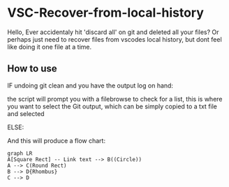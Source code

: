 # VSC-Recover-from-local-history

Hello, Ever accidentaly hit 'discard all' on git and deleted all your files?
Or perhaps just need to recover files from vscodes local history, but dont feel like doing it one file at a time.


## How to use
IF undoing git clean and you have the output log on hand:

the script will prompt you with a filebrowse to check for a list, this is where you want to select the Git output, which can be simply copied to a txt file and selected

ELSE:


And this will produce a flow chart:

```mermaid
graph LR
A[Square Rect] -- Link text --> B((Circle))
A --> C(Round Rect)
B --> D{Rhombus}
C --> D






